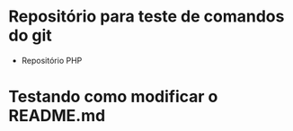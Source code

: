 # Repositório para teste de comandos do git
<ul>
  <li>Repositório PHP</li>
</ul>

# Testando como modificar o README.md
